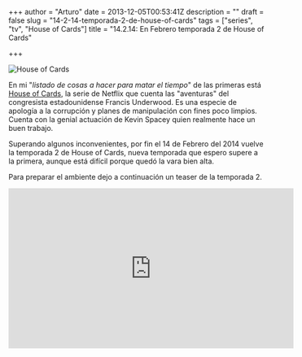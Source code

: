 +++
author = "Arturo"
date = 2013-12-05T00:53:41Z
description = ""
draft = false
slug = "14-2-14-temporada-2-de-house-of-cards"
tags = ["series", "tv", "House of Cards"]
title = "14.2.14: En Febrero temporada 2 de House of Cards"

+++

![House of Cards](/content/images/2016/06/house-of-cards.png)

En mi "*listado de cosas a hacer para matar el tiempo*" de las primeras está [House of Cards](https://www.netflix.com/HouseofCards), la serie de Netflix que cuenta las "aventuras" del congresista estadounidense Francis Underwood. Es una especie de apología a la corrupción y planes de manipulación con fines poco limpios. Cuenta con la genial actuación de Kevin Spacey quien realmente hace un buen trabajo.

Superando algunos inconvenientes, por fin el 14 de Febrero del 2014 vuelve la temporada 2 de House of Cards, nueva temporada que espero supere a la primera, aunque está difícil porque quedó la vara bien alta.

Para preparar el ambiente dejo a continuación un teaser de la temporada 2.

<iframe width="560" height="315" src="https://www.youtube.com/embed/1lc6QzxTeZM" frameborder="0" allow="autoplay; encrypted-media" allowfullscreen></iframe>
